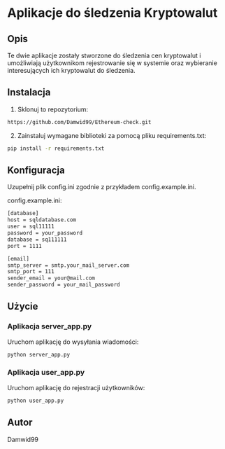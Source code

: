 # Aplikacje do śledzenia Kryptowalut

## Opis

Te dwie aplikacje zostały stworzone do śledzenia cen kryptowalut i umożliwiają użytkownikom rejestrowanie się w systemie oraz wybieranie interesujących ich kryptowalut do śledzenia.

## Instalacja

1. Sklonuj to repozytorium:

```bash
https://github.com/Damwid99/Ethereum-check.git
`````
2. Zainstaluj wymagane biblioteki za pomocą pliku requirements.txt:
```bash
pip install -r requirements.txt
`````
## Konfiguracja
Uzupełnij plik config.ini zgodnie z przykładem config.example.ini.

config.example.ini:
```bash
[database]
host = sqldatabase.com
user = sql11111
password = your_password
database = sq111111
port = 1111

[email]
smtp_server = smtp.your_mail_server.com
smtp_port = 111
sender_email = your@mail.com
sender_password = your_mail_password
`````

## Użycie
### Aplikacja server_app.py
Uruchom aplikację do wysyłania wiadomości:
```bash
python server_app.py
`````
### Aplikacja user_app.py
Uruchom aplikację do rejestracji użytkowników:
```bash
python user_app.py
`````
## Autor
Damwid99
